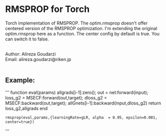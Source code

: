 # RMSPROP for Torch
Torch implementation of RMSPROP. The optim.rmsprop doesn't offer centered version of the RMSPROP optimization. 
I'm extending the original optim.rmsprop here as a function. The center config by default is true. You can switch it to false.

<br>
Author: Alireza Goudarzi <br>
Email: alireza.goudarzi@riken.jp <br>
<br>


## Example: 

'''
      function eval(params)
             allgrads[i-1]:zero();
             out = net:forward(input);
             loss_g2 = MSECF:forward(out,target);
             dloss_g2 = MSECF:backward(out,target);
             allGnets[i-1]:backward(input,dloss_g2)
          return loss_g2,allgrads
      end

    rmsprop(eval,params,{learningRate=gLR, alpha  = 0.95, epsilon=0.001, center=true})
'''
